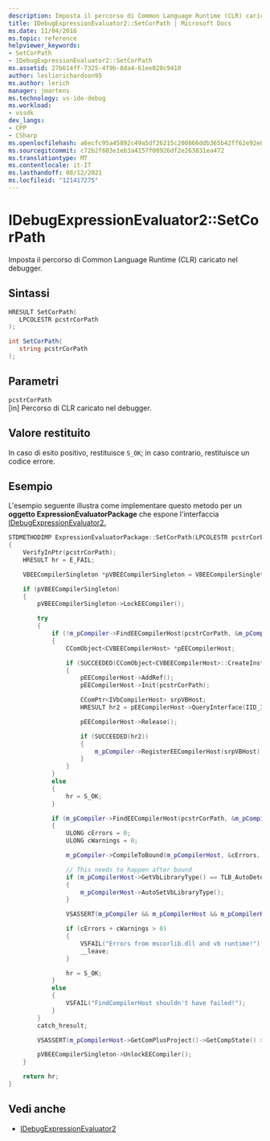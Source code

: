 ```yaml
---
description: Imposta il percorso di Common Language Runtime (CLR) caricato nel debugger.
title: IDebugExpressionEvaluator2::SetCorPath | Microsoft Docs
ms.date: 11/04/2016
ms.topic: reference
helpviewer_keywords:
- SetCorPath
- IDebugExpressionEvaluator2::SetCorPath
ms.assetid: 27b614ff-7325-4f9b-8da4-61ee020c9410
author: leslierichardson95
ms.author: lerich
manager: jmartens
ms.technology: vs-ide-debug
ms.workload:
- vssdk
dev_langs:
- CPP
- CSharp
ms.openlocfilehash: a6ecfc95a45892c49a5df26215c200866ddb365b42ff62e92e8236b6b8975dc3
ms.sourcegitcommit: c72b2f603e1eb3a4157f00926df2e263831ea472
ms.translationtype: MT
ms.contentlocale: it-IT
ms.lasthandoff: 08/12/2021
ms.locfileid: "121417275"
---
```

# <a name="idebugexpressionevaluator2setcorpath"></a>IDebugExpressionEvaluator2::SetCorPath
Imposta il percorso di Common Language Runtime (CLR) caricato nel debugger.

## <a name="syntax"></a>Sintassi

```cpp
HRESULT SetCorPath(
   LPCOLESTR pcstrCorPath
);
```

```csharp
int SetCorPath(
   string pcstrCorPath
);
```

## <a name="parameters"></a>Parametri
`pcstrCorPath`\
[in] Percorso di CLR caricato nel debugger.

## <a name="return-value"></a>Valore restituito
 In caso di esito positivo, restituisce `S_OK`; in caso contrario, restituisce un codice errore.

## <a name="example"></a>Esempio
 L'esempio seguente illustra come implementare questo metodo per un **oggetto ExpressionEvaluatorPackage** che espone l'interfaccia [IDebugExpressionEvaluator2.](../../../extensibility/debugger/reference/idebugexpressionevaluator2.md)

```cpp
STDMETHODIMP ExpressionEvaluatorPackage::SetCorPath(LPCOLESTR pcstrCorPath)
{
    VerifyInPtr(pcstrCorPath);
    HRESULT hr = E_FAIL;

    VBEECompilerSingleton *pVBEECompilerSingleton = VBEECompilerSingleton::Instance();

    if (pVBEECompilerSingleton)
    {
        pVBEECompilerSingleton->LockEECompiler();

        try
        {
            if (!m_pCompiler->FindEECompilerHost(pcstrCorPath, &m_pCompilerHost))
            {
                CComObject<CVBEECompilerHost> *pEECompilerHost;

                if (SUCCEEDED(CComObject<CVBEECompilerHost>::CreateInstance(&pEECompilerHost)))
                {
                    pEECompilerHost->AddRef();
                    pEECompilerHost->Init(pcstrCorPath);

                    CComPtr<IVbCompilerHost> srpVBHost;
                    HRESULT hr2 = pEECompilerHost->QueryInterface(IID_IVbCompilerHost, (void **)&srpVBHost);

                    pEECompilerHost->Release();

                    if (SUCCEEDED(hr2))
                    {
                        m_pCompiler->RegisterEECompilerHost(srpVBHost);
                    }
                }
            }
            else
            {
                hr = S_OK;
            }

            if (m_pCompiler->FindEECompilerHost(pcstrCorPath, &m_pCompilerHost))
            {
                ULONG cErrors = 0;
                ULONG cWarnings = 0;

                m_pCompiler->CompileToBound(m_pCompilerHost, &cErrors, &cWarnings, NULL);

                // This needs to happen after bound
                if (m_pCompilerHost->GetVbLibraryType() == TLB_AutoDetect)
                {
                    m_pCompilerHost->AutoSetVbLibraryType();
                }

                VSASSERT(m_pCompiler && m_pCompilerHost && m_pCompilerHost->GetIntrinsicSymbol(t_i4) != NULL, "Invalid state");

                if (cErrors + cWarnings > 0)
                {
                    VSFAIL("Errors from mscorlib.dll and vb runtime!");
                    __leave;
                }

                hr = S_OK;
            }
            else
            {
                VSFAIL("FindCompilerHost shouldn't have failed!");
            }
        }
        catch_hresult;

        VSASSERT(m_pCompilerHost->GetComPlusProject()->GetCompState() >= CS_Bound, "Debugger mscorlib not in bound state");

        pVBEECompilerSingleton->UnlockEECompiler();
    }

    return hr;
}
```

## <a name="see-also"></a>Vedi anche
- [IDebugExpressionEvaluator2](../../../extensibility/debugger/reference/idebugexpressionevaluator2.md)
